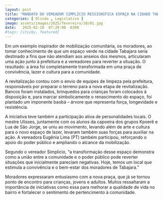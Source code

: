 ```yaml
---
layout: post
title: "MANDATO DO VEREADOR SIMPLÍCIO RESSIGNIFICA ESPAÇO NA CIDADE TABAJARA"
categories: [ Olinda , Legislativo ]
image: assets/images/2025/fevereiro/10/01.jpg
date:   2025-02-10  07:29:00 -0300
#tags: [sticky, featured]
---
```

Em um exemplo inspirador de mobilização comunitária, os moradores, ao tomar conhecimento de que um espaço verde na cidade Tabajara seria destinado a fins que não atendiam aos anseios dos mesmos, articularam uma ação junto à prefeitura e a vereadores para reverter a situação. O resultado: a área foi completamente transformada em uma praça de convivência, lazer e cultura para a comunidade.

A revitalização contou com o envio de equipes de limpeza pela prefeitura, responsáveis por preparar o terreno para a nova etapa de revitalização. Bancos foram instalados, brinquedos para crianças foram colocados à disposição e, para marcar simbolicamente o renascimento do espaço, foi plantado um imponente baobá – árvore que representa força, longevidade e resistência.

A iniciativa teve também a participação ativa de personalidades locais. O mestre Ulisses, juntamente com os alunos da capoeira dos grupos Kpoerê e Lua de São Jorge, se uniu ao movimento, levando além de arte e cultura para o novo espaço de lazer, levaram também suas forças para auxiliar na ação. A vereadora Eugênia Lima (PT) também participou, reforçando o apoio do poder público e ampliando o alcance da mobilização.

Segundo o vereador Simplicio, “a transformação desse espaço demonstra como a união entre a comunidade e o poder público pode reverter situações que inicialmente pareciam negativas. Hoje, temos um local que estimula a convivência e o bem-estar dos moradores de Tabajara.”

Moradores expressaram entusiasmo com a nova praça, que já se tornou ponto de encontro para crianças, jovens e adultos. Muitos ressaltaram a importância de iniciativas como essa para melhorar a qualidade de vida no bairro e fortalecer o sentimento de pertencimento à comunidade.